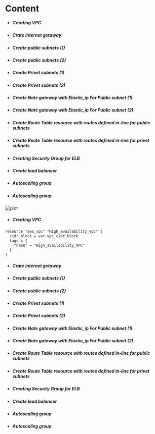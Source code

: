 # Content 

- ##### Creating   VPC 
- ##### Crate internet getaway
- ##### Create public  subnets (1)
- ##### Create public  subnets (2)
- ##### Create Privet  subnets (1)
- ##### Create Privet  subnets (2)
- ##### Create Nate gateway with Elastic_ip For Public subnet (1)
- ##### Create Nate gateway with Elastic_ip For Public subnet (2)
- ##### Create Route Table resource with routes defined in-line for public subnets
- ##### Create Route Table resource with routes defined in-line for privet subnets
- ##### Creating Security Group for ELB
- #####  Create load balancer 
- #####  Autoscaling group 
- #####  Autoscaling group 


![plot](https://github.com/udacity/nd9991-c2-Infrastructure-as-Code-v1/blob/master/supporting_material/AWSWebApp.jpeg)

- ##### Creating   VPC 
```diff 
resource "aws_vpc" "High_availability_vpc" {
  cidr_block = var.vpc_cidr_block
  tags = {
    "name" = "High_availability_VPC"
  }
}
```
- ##### Crate internet getaway
- ##### Create public  subnets (1)
- ##### Create public  subnets (2)
- ##### Create Privet  subnets (1)
- ##### Create Privet  subnets (2)
- ##### Create Nate gateway with Elastic_ip For Public subnet (1)
- ##### Create Nate gateway with Elastic_ip For Public subnet (2)
- ##### Create Route Table resource with routes defined in-line for public subnets
- ##### Create Route Table resource with routes defined in-line for privet subnets
- ##### Creating Security Group for ELB
- #####  Create load balancer 
- #####  Autoscaling group 
- #####  Autoscaling group 